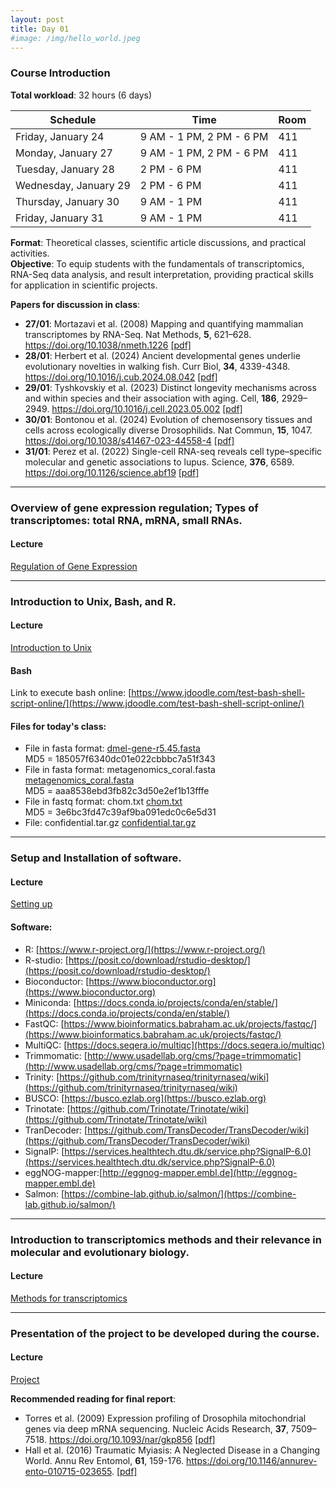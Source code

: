 ```yaml
---
layout: post
title: Day 01
#image: /img/hello_world.jpeg
---
```



### Course Introduction

**Total workload**: 32 hours (6 days)  

| Schedule                 | Time                        | Room  |
|--------------------------|-----------------------------|-------|
| Friday, January 24       | 9 AM - 1 PM, 2 PM - 6 PM    | 411   |
| Monday, January 27       | 9 AM - 1 PM, 2 PM - 6 PM    | 411   |
| Tuesday, January 28      | 2 PM - 6 PM                 | 411   |
| Wednesday, January 29    | 2 PM - 6 PM                 | 411   |
| Thursday, January 30     | 9 AM - 1 PM                 | 411   |
| Friday, January 31       | 9 AM - 1 PM                 | 411   |

**Format**: Theoretical classes, scientific article discussions, and practical activities.  
**Objective**: To equip students with the fundamentals of transcriptomics, RNA-Seq data analysis, and result interpretation, providing practical skills for application in scientific projects.  

**Papers for discussion in class**: 

- **27/01**: Mortazavi et al. (2008) Mapping and quantifying mammalian transcriptomes by RNA-Seq. Nat Methods, **5**, 621–628. https://doi.org/10.1038/nmeth.1226 [[pdf]](../pdf/Mortazavietal2008.pdf)
- **28/01**: Herbert et al. (2024) Ancient developmental genes underlie evolutionary novelties in walking fish. Curr Biol, **34**, 4339-4348. https://doi.org/10.1016/j.cub.2024.08.042 [[pdf]](../pdf/Herbertetal2024.pdf) 
- **29/01**: Tyshkovskiy et al. (2023) Distinct longevity mechanisms across and within species and their association with aging. Cell, **186**, 2929–2949. https://doi.org/10.1016/j.cell.2023.05.002 [[pdf]](../pdf/Tyshkovskiyetal2023.pdf)  
- **30/01**: Bontonou et al. (2024) Evolution of chemosensory tissues and cells across ecologically diverse Drosophilids. Nat Commun, **15**, 1047. https://doi.org/10.1038/s41467-023-44558-4 [[pdf]](../pdf/Bontonouetal2023.pdf)  
- **31/01**: Perez et al. (2022) Single-cell RNA-seq reveals cell type–specific molecular and genetic associations to lupus. Science, **376**, 6589. https://doi.org/10.1126/science.abf19 [[pdf]](../pdf/Perezetal2022.pdf)
  
---

### Overview of gene expression regulation; Types of transcriptomes: total RNA, mRNA, small RNAs.

#### Lecture
[Regulation of Gene Expression](../pdf/Day01-A.pdf)

---

### Introduction to Unix, Bash, and R.  

#### Lecture
[Introduction to Unix](../pdf/Day01-B.pdf)

#### Bash   

Link to execute bash online: [https://www.jdoodle.com/test-bash-shell-script-online/](https://www.jdoodle.com/test-bash-shell-script-online/)  

#### Files for today's class:  

- File in fasta format: [dmel-gene-r5.45.fasta](../files/dmel-gene-r5.45.fasta)  
MD5 = 185057f6340dc01e022cbbbc7a51f343  
- File in fasta format: metagenomics_coral.fasta [metagenomics_coral.fasta](../files/metagenomics_coral.fasta)  
MD5 = aaa8538ebd3fb82c3d50e2ef1b13fffe  
- File in fastq format: chom.txt [chom.txt](../files/chom.txt)  
MD5 = 3e6bc3fd47c39af9ba091edc0c6e5d31  
- File: confidential.tar.gz [confidential.tar.gz](../files/confidential.tar.gz)  

---

### Setup and Installation of software.

#### Lecture

[Setting up](../pdf/Day01-C.pdf)

#### Software:  

- R: [https://www.r-project.org/](https://www.r-project.org/)  
- R-studio: [https://posit.co/download/rstudio-desktop/](https://posit.co/download/rstudio-desktop/)  
- Bioconductor: [https://www.bioconductor.org](https://www.bioconductor.org)  
- Miniconda: [https://docs.conda.io/projects/conda/en/stable/](https://docs.conda.io/projects/conda/en/stable/)  
- FastQC: [https://www.bioinformatics.babraham.ac.uk/projects/fastqc/](https://www.bioinformatics.babraham.ac.uk/projects/fastqc/)  
- MultiQC: [https://docs.seqera.io/multiqc](https://docs.seqera.io/multiqc)  
- Trimmomatic: [http://www.usadellab.org/cms/?page=trimmomatic](http://www.usadellab.org/cms/?page=trimmomatic)  
- Trinity: [https://github.com/trinityrnaseq/trinityrnaseq/wiki](https://github.com/trinityrnaseq/trinityrnaseq/wiki)  
- BUSCO: [https://busco.ezlab.org](https://busco.ezlab.org)  
- Trinotate: [https://github.com/Trinotate/Trinotate/wiki](https://github.com/Trinotate/Trinotate/wiki)
- TranDecoder: [https://github.com/TransDecoder/TransDecoder/wiki](https://github.com/TransDecoder/TransDecoder/wiki)
- SignalP: [https://services.healthtech.dtu.dk/service.php?SignalP-6.0](https://services.healthtech.dtu.dk/service.php?SignalP-6.0)
- eggNOG-mapper:[http://eggnog-mapper.embl.de](http://eggnog-mapper.embl.de)
- Salmon: [https://combine-lab.github.io/salmon/](https://combine-lab.github.io/salmon/)

---

### Introduction to transcriptomics methods and their relevance in molecular and evolutionary biology. 

#### Lecture
[Methods for transcriptomics](../pdf/Day01-D.pdf)

---

### Presentation of the project to be developed during the course.

#### Lecture
[Project](../pdf/Day01-D.pdf)
  
**Recommended reading for final report**: 

- Torres et al. (2009) Expression profiling of Drosophila mitochondrial genes via deep mRNA sequencing. Nucleic Acids Research, **37**, 7509–7518. https://doi.org/10.1093/nar/gkp856 [[pdf]](../pdf/Torresetal2009.pdf)
- Hall et al. (2016) Traumatic Myiasis: A Neglected Disease in a Changing World. Annu Rev Entomol, **61**, 159-176. https://doi.org/10.1146/annurev-ento-010715-023655. [[pdf]](../pdf/Halletal2016.pdf)  


    
    
